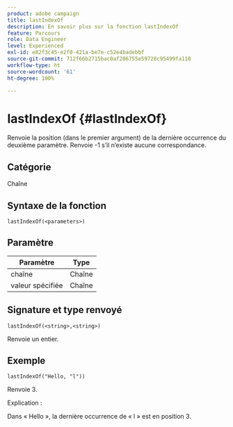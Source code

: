 ```yaml
---
product: adobe campaign
title: lastIndexOf
description: En savoir plus sur la fonction lastIndexOf
feature: Parcours
role: Data Engineer
level: Experienced
exl-id: e82f3c45-e2f0-421a-be7e-c52e4badebbf
source-git-commit: 712f66b2715bac0af206755e59728c95499fa110
workflow-type: ht
source-wordcount: '61'
ht-degree: 100%

---
```


# lastIndexOf {#lastIndexOf}

Renvoie la position (dans le premier argument) de la dernière occurrence du deuxième paramètre. Renvoie -1 s’il n’existe aucune correspondance.

## Catégorie

Chaîne

## Syntaxe de la fonction

`lastIndexOf(<parameters>)`

## Paramètre

| Paramètre | Type |
|-----------|------------------|
| chaîne | Chaîne |
| valeur spécifiée | Chaîne |

## Signature et type renvoyé

`lastIndexOf(<string>,<string>)`

Renvoie un entier.

## Exemple

`lastIndexOf("Hello, "l"))`

Renvoie 3.

Explication :

Dans « Hello », la dernière occurrence de « l » est en position 3.
